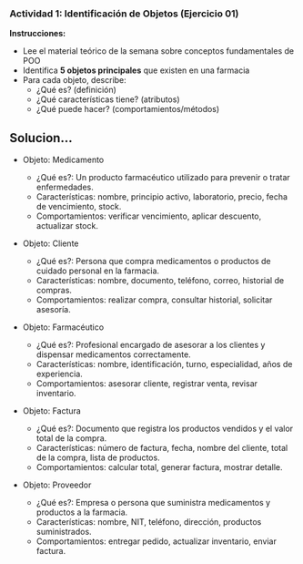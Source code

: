 ### Actividad 1: Identificación de Objetos (Ejercicio 01)

**Instrucciones:**
- Lee el material teórico de la semana sobre conceptos fundamentales de POO
- Identifica **5 objetos principales** que existen en una farmacia
- Para cada objeto, describe:
  - ¿Qué es? (definición)
  - ¿Qué características tiene? (atributos)
  - ¿Qué puede hacer? (comportamientos/métodos)

## Solucion...

- Objeto: Medicamento
  - ¿Qué es?: Un producto farmacéutico utilizado para prevenir o tratar enfermedades.
  - Características: nombre, principio activo, laboratorio, precio, fecha de vencimiento, stock.
  - Comportamientos: verificar vencimiento, aplicar descuento, actualizar stock.

- Objeto: Cliente
  - ¿Qué es?: Persona que compra medicamentos o productos de cuidado personal en la farmacia.
  - Características: nombre, documento, teléfono, correo, historial de compras.
  - Comportamientos: realizar compra, consultar historial, solicitar asesoría.

- Objeto: Farmacéutico
  - ¿Qué es?: Profesional encargado de asesorar a los clientes y dispensar medicamentos correctamente.
  - Características: nombre, identificación, turno, especialidad, años de experiencia.
  - Comportamientos: asesorar cliente, registrar venta, revisar inventario.

- Objeto: Factura
  - ¿Qué es?: Documento que registra los productos vendidos y el valor total de la compra.
  - Características: número de factura, fecha, nombre del cliente, total de la compra, lista de productos.
  - Comportamientos: calcular total, generar factura, mostrar detalle.

- Objeto: Proveedor
  - ¿Qué es?: Empresa o persona que suministra medicamentos y productos a la farmacia.
  - Características: nombre, NIT, teléfono, dirección, productos suministrados.
  - Comportamientos: entregar pedido, actualizar inventario, enviar factura.
